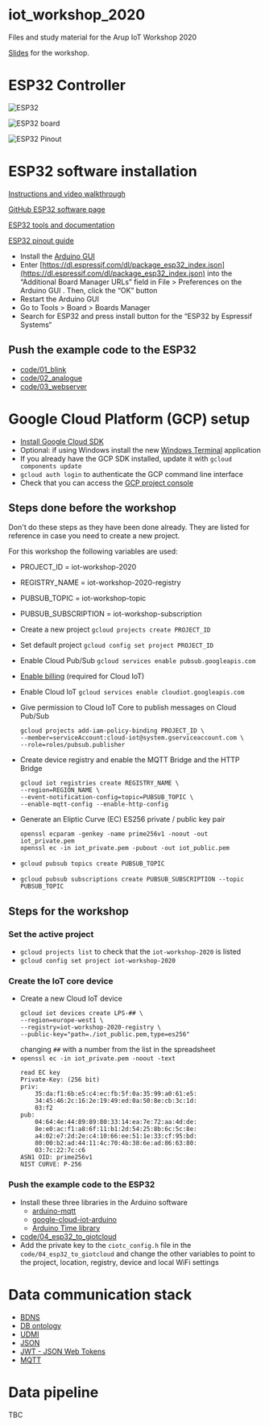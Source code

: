 # iot_workshop_2020

Files and study material for the Arup IoT Workshop 2020

[Slides](https://docs.google.com/presentation/d/1V-FpWEgVG5IYAx1H07vVJmNFeQp_SIVyyOpq0P_QqHQ/edit#slide=id.g877fa63a13_3_504) for the workshop.

# ESP32 Controller

![ESP32](https://docs.espressif.com/projects/esp-idf/en/latest/esp32/_images/esp32-devkitc-functional-overview.jpg)

![ESP32 board](https://github.com/Nicholas3388/LuaNode/raw/master/images/ESP32_dimension.png)

![ESP32 Pinout](https://i2.wp.com/randomnerdtutorials.com/wp-content/uploads/2018/08/ESP32-DOIT-DEVKIT-V1-Board-Pinout-36-GPIOs-updated.jpg?ssl=1)

# ESP32 software installation

[Instructions and video walkthrough](https://randomnerdtutorials.com/installing-the-esp32-board-in-arduino-ide-windows-instructions/)

[GitHub ESP32 software page](https://github.com/espressif/arduino-esp32)

[ESP32 tools and documentation](https://www.espressif.com/en/products/socs/esp32/resources)

[ESP32 pinout guide](https://randomnerdtutorials.com/esp32-pinout-reference-gpios/)

* Install the [Arduino GUI](https://www.arduino.cc/en/Main/Software)
* Enter [https://dl.espressif.com/dl/package_esp32_index.json](https://dl.espressif.com/dl/package_esp32_index.json) into the “Additional Board Manager URLs” field in File > Preferences on the Arduino GUI . Then, click the “OK” button
* Restart the Arduino GUI
* Go to Tools > Board > Boards Manager
* Search for ESP32 and press install button for the “ESP32 by Espressif Systems“

## Push the example code to the ESP32

* [code/01_blink](code/01_blink)
* [code/02_analogue](code/02_analogue)
* [code/03_webserver](code/03_webserver)

# Google Cloud Platform (GCP) setup

* [Install Google Cloud SDK](https://cloud.google.com/sdk/install)
* Optional: if using Windows install the new [Windows Terminal](https://www.microsoft.com/en-gb/p/windows-terminal/9n0dx20hk701?activetab=pivot:overviewtab) application
* If you already have the GCP SDK installed, update it with `gcloud components update`
* `gcloud auth login` to authenticate the GCP command line interface
* Check that you can access the [GCP project console](https://console.cloud.google.com/home/dashboard?authuser=1&project=iot-workshop-2020)

## Steps done before the workshop 

Don't do these steps as they have been done already.
They are listed for reference in case you need to create a new project.

For this workshop the following variables are used:

* PROJECT_ID = iot-workshop-2020
* REGISTRY_NAME = iot-workshop-2020-registry
* PUBSUB_TOPIC = iot-workshop-topic
* PUBSUB_SUBSCRIPTION = iot-workshop-subscription

* Create a new project `gcloud projects create PROJECT_ID`

* Set default project `gcloud config set project PROJECT_ID`

* Enable Cloud Pub/Sub `gcloud services enable pubsub.googleapis.com`

* [Enable billing](https://console.cloud.google.com/iot/) (required for Cloud IoT) 

* Enable Cloud IoT `gcloud services enable cloudiot.googleapis.com`

* Give permission to Cloud IoT Core to publish messages on Cloud Pub/Sub
    ```
    gcloud projects add-iam-policy-binding PROJECT_ID \
    --member=serviceAccount:cloud-iot@system.gserviceaccount.com \
    --role=roles/pubsub.publisher
    ```
* Create device registry and enable the MQTT Bridge and the HTTP Bridge
    ```
    gcloud iot registries create REGISTRY_NAME \
    --region=REGION_NAME \
    --event-notification-config=topic=PUBSUB_TOPIC \
    --enable-mqtt-config --enable-http-config
    ```
* Generate an Eliptic Curve (EC) ES256 private / public key pair
    ```
    openssl ecparam -genkey -name prime256v1 -noout -out iot_private.pem
    openssl ec -in iot_private.pem -pubout -out iot_public.pem
    ```
* `gcloud pubsub topics create PUBSUB_TOPIC` 
* `gcloud pubsub subscriptions create PUBSUB_SUBSCRIPTION --topic PUBSUB_TOPIC`
  

## Steps for the workshop 

### Set the active project

* `gcloud projects list` to check that the `iot-workshop-2020` is listed
* `gcloud config set project iot-workshop-2020`

### Create the IoT core device

* Create a new Cloud IoT device
    ```
    gcloud iot devices create LPS-## \
    --region=europe-west1 \
    --registry=iot-workshop-2020-registry \
    --public-key="path=./iot_public.pem,type=es256"
    ```
    changing `##` with a number from the list in the spreadsheet
*   `openssl ec -in iot_private.pem -noout -text`
    ```
    read EC key
    Private-Key: (256 bit)
    priv:
        35:da:f1:6b:e5:c4:ec:fb:5f:0a:35:99:a0:61:e5:
        34:45:46:2c:16:2e:19:49:ed:0a:50:8e:cb:3c:1d:
        03:f2
    pub:
        04:64:4e:44:89:89:80:33:14:ea:7e:72:aa:4d:de:
        8e:e0:ac:f1:a8:6f:11:b1:2d:54:25:8b:6c:5c:8e:
        a4:02:e7:2d:2e:c4:10:66:ee:51:1e:33:cf:95:bd:
        80:00:b2:ad:44:11:4c:70:4b:38:6e:ad:86:63:80:
        03:7c:22:7c:c6
    ASN1 OID: prime256v1
    NIST CURVE: P-256
    ```

### Push the example code to the ESP32

* Install these three libraries in the Arduino software
  * [arduino-mqtt](https://github.com/256dpi/arduino-mqtt)
  * [google-cloud-iot-arduino](https://github.com/GoogleCloudPlatform/google-cloud-iot-arduino)
  * [Arduino Time library](https://github.com/PaulStoffregen/Time)
* [code/04_esp32_to_giotcloud](code/04_esp32_to_giotcloud)
* Add the private key to the `ciotc_config.h` file in the `code/04_esp32_to_giotcloud` and change the other variables to point to the project, location, registry, device and local WiFi settings

# Data communication stack

* [BDNS](https://github.com/theodi/BDNS)
* [DB ontology](https://github.com/google/digitalbuildings/tree/master/ontology)
* [UDMI](https://github.com/faucetsdn/udmi)
* [JSON](https://www.json.org/json-en.html)
* [JWT - JSON Web Tokens](https://jwt.io/)
* [MQTT](http://mqtt.org/)

# Data pipeline

TBC
